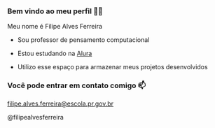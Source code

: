 ### Bem vindo ao meu perfil 🧑‍🎓

Meu nome é Filipe Alves Ferreira

- Sou professor de pensamento computacional
-  Estou estudando na [Alura](https://www.alura.com.br)

- Utilizo esse espaço para armazenar meus projetos desenvolvidos

### Você pode entrar em contato comigo 📫

filipe.alves.ferreira@escola.pr.gov.br

@filipealvesferreira


